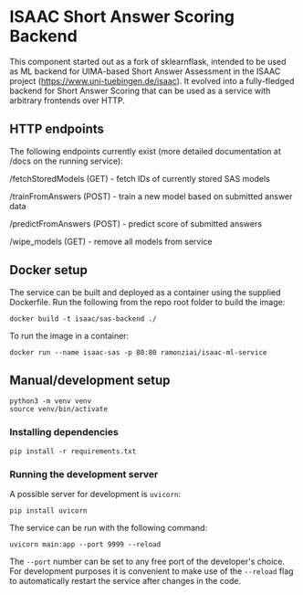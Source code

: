 # ISAAC Short Answer Scoring Backend

This component started out as a fork of sklearnflask, intended to be used as ML backend for UIMA-based Short Answer Assessment in the ISAAC project (https://www.uni-tuebingen.de/isaac). It evolved into a fully-fledged backend for Short Answer Scoring that can be used as a service with arbitrary frontends over HTTP.

## HTTP endpoints

The following endpoints currently exist (more detailed documentation at /docs on the running service):

/fetchStoredModels (GET) - fetch IDs of currently stored SAS models

/trainFromAnswers (POST) - train a new model based on submitted answer data

/predictFromAnswers (POST) - predict score of submitted answers

/wipe\_models (GET) - remove all models from service

## Docker setup

The service can be built and deployed as a container using the supplied Dockerfile. Run the following from the repo root folder to build the image:

```
docker build -t isaac/sas-backend ./
```

To run the image in a container:

```
docker run --name isaac-sas -p 80:80 ramonziai/isaac-ml-service
```

## Manual/development setup

```
python3 -m venv venv
source venv/bin/activate
```


### Installing dependencies

```
pip install -r requirements.txt
```

### Running the development server

A possible server for development is ```uvicorn```:
```
pip install uvicorn
``` 

The service can be run with the following command:
```
uvicorn main:app --port 9999 --reload
```
The ```--port``` number can be set to any free port of the developer's choice.  
For development purposes it is convenient to make use of the ```--reload``` 
flag to automatically restart the service after changes in the code.


